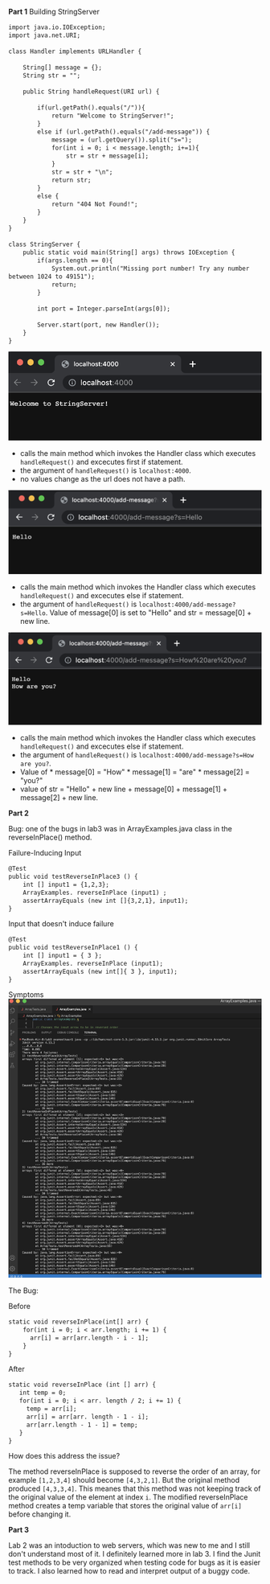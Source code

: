 **Part 1**
Building StringServer
```
import java.io.IOException;
import java.net.URI;

class Handler implements URLHandler {
    
    String[] message = {};
    String str = "";

    public String handleRequest(URI url) {
       
        if(url.getPath().equals("/")){
            return "Welcome to StringServer!";
        }
        else if (url.getPath().equals("/add-message")) {
            message = (url.getQuery()).split("s=");
            for(int i = 0; i < message.length; i+=1){
                str = str + message[i];
            }
            str = str + "\n";
            return str;
        } 
        else {
            return "404 Not Found!";
        }
    }
}

class StringServer {
    public static void main(String[] args) throws IOException {
        if(args.length == 0){
            System.out.println("Missing port number! Try any number between 1024 to 49151");
            return;
        }

        int port = Integer.parseInt(args[0]);

        Server.start(port, new Handler());
    }
}
```

![Image](StringServer1.png)
* calls the main method which invokes the Handler class which executes `handleRequest()` and excecutes first if statement.
* the argument of `handleRequest()` is `localhost:4000`.
* no values change as the url does not have a path.

![Image](StringServer2.png)
* calls the main method which invokes the Handler class which executes `handleRequest()` and excecutes else if statement.
* the argument of `handleRequest()` is `localhost:4000/add-message?s=Hello`. Value of message[0] is set to "Hello" and str = message[0] + new line.

![Image](StringServer3.png)
* calls the main method which invokes the Handler class which executes `handleRequest()` and excecutes else if statement.
* the argument of `handleRequest()` is `localhost:4000/add-message?s=How are you?`. 
* Value of * message[0] = "How" 
           * message[1] = "are"
           * message[2] = "you?"
* value of str = "Hello" + new line + message[0] + message[1] + message[2] + new line.


**Part 2**

Bug: one of the bugs in lab3 was in ArrayExamples.java class in the reverseInPlace() method.

Failure-Inducing Input
```
@Test
public void testReverseInPlace3 () {
    int [] input1 = {1,2,3};
    ArrayExamples. reverseInPlace (input1) ;
    assertArrayEquals (new int []{3,2,1}, input1);
}
```

Input that doesn't induce failure
```
@Test
public void testReverseInPlace1 () {
    int [] input1 = { 3 };
    ArrayExamples. reverseInPlace (input1); 
    assertArrayEquals (new int[]{ 3 }, input1);
}
```

Symptoms
![Image](lab3_part2_symptoms.png)

The Bug: 

Before
```
static void reverseInPlace(int[] arr) {
    for(int i = 0; i < arr.length; i += 1) {
      arr[i] = arr[arr.length - i - 1];
    }
}
 ```
 
After
 ```
static void reverseInPlace (int [] arr) {
    int temp = 0;
    for(int i = 0; i < arr. length / 2; i += 1) {
      temp = arr[i];
      arr[i] = arr[arr. length - 1 - i];
      arr[arr.length - 1 - 1] = temp;
    }
}
```

How does this address the issue?

The method reverseInPlace is supposed to reverse the order of an array, for example `[1,2,3,4]` should become `[4,3,2,1]`. But the original method produced
 `[4,3,3,4]`. This meanes that this method was not keeping track of the original value of the element at index `i`. The modified reverseInPlace method creates a temp variable that stores the original value of `arr[i]` before changing it.
 
 
 **Part 3**
 
Lab 2 was an intoduction to web servers, which was new to me and I still don't understand most of it. I definitely learned more in lab 3. I find the Junit test methods to be very organized when testing code for bugs as it is easier to track. I also learned how to read and interpret output of a buggy code. 








